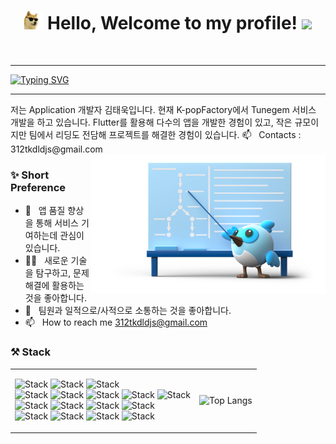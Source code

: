<h1 align="center">
	<img src="./rockstar.gif" width="30">
	Hello, Welcome to my profile!
	<img src="https://media.giphy.com/media/hvRJCLFzcasrR4ia7z/giphy.gif" width="30">
</h1>
<br/>

<hr/>

[![Typing SVG](https://readme-typing-svg.demolab.com?font=Fira+Code&pause=1000&color=FFFFFF&vCenter=true&width=300&lines=I+am+an+AppDeveloper+;By+Means+Of;Flutter+%26+Dart;Android+%26+Kotlin+%26+Java;iOS+%26+Swift)](https://git.io/typing-svg)

<hr />
저는 Application 개발자 김태욱입니다. 현재 K-popFactory에서 Tunegem 서비스 개발을 하고 있습니다. Flutter를 활용해 다수의 앱을 개발한 경험이 있고, 작은 규모이지만 팀에서 리딩도 전담해 프로젝트를 해결한 경험이 있습니다.  
📫 &nbsp; Contacts : 312tkdldjs@gmail.com  

<img align="right" width="375"  src="./flutter_img.png" />

### ✨ Short Preference

- 🔭 &nbsp; 앱 품질 향상을 통해 서비스 기여하는데 관심이 있습니다.
- 🧑‍💻 &nbsp; 새로운 기술을 탐구하고, 문제 해결에 활용하는 것을 좋아합니다.
- 💬 &nbsp; 팀원과 일적으로/사적으로 소통하는 것을 좋아합니다. 
- 📫 &nbsp; How to reach me 312tkdldjs@gmail.com  
  
### ⚒️ Stack
<table>
  <tr>
    <td>
<div align="left">
  
![Stack](https://img.shields.io/badge/flutter-02569B?style=for-the-badge&logo=Flutter&logoColor=white)
![Stack](https://img.shields.io/badge/android-3DDC84?style=for-the-badge&logo=Android&logoColor=white)
![Stack](https://img.shields.io/badge/apple-000000?style=for-the-badge&logo=IOS&logoColor=white)  
![Stack](https://img.shields.io/badge/dart-0175C2?style=for-the-badge&logo=Dart&logoColor=white)
![Stack](https://img.shields.io/badge/kotlin-7F52FF?style=for-the-badge&logo=Kotlin&logoColor=white)
![Stack](https://img.shields.io/badge/swift-F05138?style=for-the-badge&logo=Swift&logoColor=white)
![Stack](https://img.shields.io/badge/Java-007396?style=for-the-badge&logo=java&logoColor=white)
![Stack](https://img.shields.io/badge/Python-3776AB?style=for-the-badge&logo=Python&logoColor=white)  
![Stack](https://img.shields.io/badge/firebase-FFCA28?style=for-the-badge&logo=Firebase&logoColor=white)
![Stack](https://img.shields.io/badge/ffmpeg-007808?style=for-the-badge&logo=FFmpeg&logoColor=white)
![Stack](https://img.shields.io/badge/fastlane-00F200?style=for-the-badge&logo=FastLane&logoColor=white)
![Stack](https://img.shields.io/badge/githubactions-2088FF?style=for-the-badge&logo=GithubActions&logoColor=white)  
![Stack](https://img.shields.io/badge/slack-4A154B?style=for-the-badge&logo=Slack&logoColor=white)
![Stack](https://img.shields.io/badge/notion-000000?style=for-the-badge&logo=Notion&logoColor=white)
![Stack](https://img.shields.io/badge/github-181717?style=for-the-badge&logo=Github&logoColor=white)
![Stack](https://img.shields.io/badge/figma-F24E1E?style=for-the-badge&logo=Figma&logoColor=white)    
<div>        
    </td>
  <td>
    
![Top Langs](https://github-readme-stats.vercel.app/api/top-langs/?username=kimtaeoug&layout=compact)    
  </td>
  </tr>
</table>
